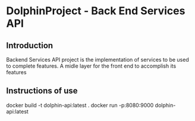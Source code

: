 # DolphinProject - Back End Services API

## Introduction
Backend Services API project is the implementation of services to be used to complete features. A midle layer for the front end to accomplish its features

## Instructions of use
docker build -t dolphin-api:latest .
docker run -p:8080:9000 dolphin-api:latest